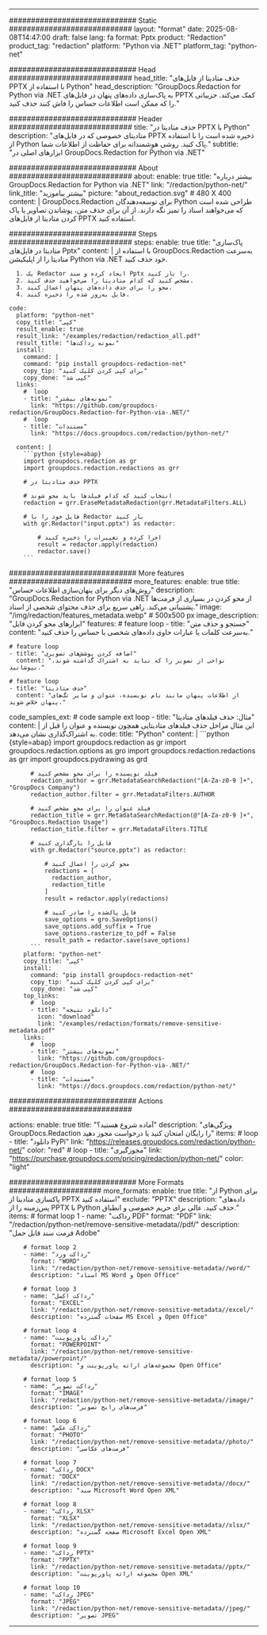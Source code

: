 
---
############################# Static ############################
layout: "format"
date:  2025-08-08T14:47:00
draft: false
lang: fa
format: Pptx
product: "Redaction"
product_tag: "redaction"
platform: "Python via .NET"
platform_tag: "python-net"

############################# Head ############################
head_title: "حذف متادیتا از فایل‌های PPTX با استفاده از Python"
head_description: "GroupDocs.Redaction for Python via .NET به پاک‌سازی داده‌های پنهان در فایل‌های PPTX کمک می‌کند. جزییاتی را که ممکن است اطلاعات حساس را فاش کنند حذف کنید."

############################# Header ############################
title: "حذف متادیتا در PPTX با Python" 
description: "متادیتای خصوصی که در فایل‌های PPTX ذخیره شده است را با استفاده از Python پاک کنید. روشی هوشمندانه برای حفاظت از اطلاعات شما."
subtitle: "ابزارهای اصلی در GroupDocs.Redaction for Python via .NET" 

############################# About ############################
about:
    enable: true
    title: "بیشتر درباره GroupDocs.Redaction for Python via .NET"
    link: "/redaction/python-net/"
    link_title: "بیشتر بیاموزید"
    picture: "about_redaction.svg" # 480 X 400
    content: |
       GroupDocs.Redaction برای توسعه‌دهندگان Python طراحی شده است که می‌خواهند اسناد را تمیز نگه دارند. از آن برای حذف متن، پوشاندن تصاویر یا پاک کردن متادیتا از فایل‌های PPTX استفاده کنید.

############################# Steps ############################
steps:
    enable: true
    title: "پاک‌سازی متادیتا در فایل‌های Pptx"
    content: |
      با استفاده از GroupDocs.Redaction به‌سرعت متادیتا را از اپلیکیشن Python via .NET خود حذف کنید.
      
      1. یک Redactor ایجاد کرده و سند Pptx را باز کنید.
      2. مشخص کنید که کدام متادیتا را می‌خواهید حذف کنید.
      3. محو را برای حذف داده‌های پنهان اعمال کنید.
      4. فایل به‌روز شده را ذخیره کنید.
   
    code:
      platform: "python-net"
      copy_title: "کپی"
      result_enable: true
      result_link: "/examples/redaction/redaction_all.pdf"
      result_title: "نمونه رداکت‌ها"
      install:
        command: |
        command: "pip install groupdocs-redaction-net"
        copy_tip: "برای کپی کردن کلیک کنید"
        copy_done: "کپی شد"
      links:
        #  loop
        - title: "نمونه‌های بیشتر"
          link: "https://github.com/groupdocs-redaction/GroupDocs.Redaction-for-Python-via-.NET/"
        #  loop
        - title: "مستندات"
          link: "https://docs.groupdocs.com/redaction/python-net/"
          
      content: |
        ```python {style=abap}
        import groupdocs.redaction as gr
        import groupdocs.redaction.redactions as grr

        # حذف متادیتا در PPTX

        # انتخاب کنید که کدام فیلدها باید محو شوند
        redaction = grr.EraseMetadataRedaction(grr.MetadataFilters.ALL)

        # فایل خود را با Redactor باز کنید
        with gr.Redactor("input.pptx") as redactor:

            # اجرا کرده و تغییرات را ذخیره کنید
            result = redactor.apply(redaction)
            redactor.save()
        ```            


############################# More features ############################
more_features:
  enable: true
  title: "روش‌های دیگر برای پنهان‌سازی اطلاعات حساس"
  description: "GroupDocs.Redaction for Python via .NET از محو کردن در بسیاری از فرمت‌ها پشتیبانی می‌کند. راهی سریع برای حذف محتوای شخصی از اسناد."
  image: "/img/redaction/features_metadata.webp" # 500x500 px
  image_description: "ابزارهای محو کردن فایل"
  features:
    # feature loop
    - title: "جستجو و حذف متن"
      content: "به‌سرعت کلمات یا عبارات حاوی داده‌های شخصی یا حساس را حذف کنید."

    # feature loop
    - title: "اضافه کردن پوشش‌های تصویری"
      content: "نواحی از تصویر را که نباید به اشتراک گذاشته شوند، بپوشانید."

    # feature loop
    - title: "حذف متادیتا"
      content: "از اطلاعات پنهان مانند نام نویسنده، عنوان و سایر تگ‌های پنهان خلاص شوید."
      
  code_samples_ext:
    # code sample ext loop
    - title: "مثال: حذف فیلدهای متادیتا"
      content: |
        این مثال مراحل حذف فیلدهای متادیتایی همچون نویسنده و عنوان را قبل از به اشتراک‌گذاری نشان می‌دهد.
      code:
        title: "Python"
        content: |
          ```python {style=abap}
          import groupdocs.redaction as gr
          import groupdocs.redaction.options as gro
          import groupdocs.redaction.redactions as grr
          import groupdocs.pydrawing as grd

          # فیلد نویسنده را برای محو مشخص کنید
          redaction_author = grr.MetadataSearchRedaction("[A-Za-z0-9 ]+", "GroupDocs Company")
          redaction_author.filter = grr.MetadataFilters.AUTHOR

          # فیلد عنوان را برای محو مشخص کنید
          redaction_title = grr.MetadataSearchRedaction(@"[A-Za-z0-9 ]+", "GroupDocs.Redaction Usage")
          redaction_title.filter = grr.MetadataFilters.TITLE

          # فایل را بارگذاری کنید
          with gr.Redactor("source.pptx") as redactor:

              # محو کردن را اعمال کنید
              redactions = [
                redaction_author,
                redaction_title
              ]
              result = redactor.apply(redactions)

              # فایل پاک‌شده را صادر کنید
              save_options = gro.SaveOptions()
              save_options.add_suffix = True
              save_options.rasterize_to_pdf = False
              result_path = redactor.save(save_options)
          ```
        platform: "python-net"
        copy_title: "کپی"
        install:
          command: "pip install groupdocs-redaction-net"
          copy_tip: "برای کپی کردن کلیک کنید"
          copy_done: "کپی شد"
        top_links:
          #  loop
          - title: "دانلود نتیجه"
            icon: "download"
            link: "/examples/redaction/formats/remove-sensitive-metadata.pdf"
        links:
          #  loop
          - title: "نمونه‌های بیشتر"
            link: "https://github.com/groupdocs-redaction/GroupDocs.Redaction-for-Python-via-.NET/"
          #  loop
          - title: "مستندات"
            link: "https://docs.groupdocs.com/redaction/python-net/"


############################# Actions ############################

actions:
  enable: true
  title: "آماده شروع هستید؟"
  description: "ویژگی‌های GroupDocs.Redaction را رایگان امتحان کنید یا درخواست مجوز دهید"
  items:
    #  loop
    - title: "دانلود PyPi"
      link: "https://releases.groupdocs.com/redaction/python-net/"
      color: "red"
        #  loop
    - title: "مجوزگیری"
      link: "https://purchase.groupdocs.com/pricing/redaction/python-net/"
      color: "light"


############################# More Formats #####################
more_formats:
    enable: true
    title: "از Python برای پاکسازی متادیتا از PPTX استفاده کنید"
    exclude: "PPTX"
    description: "داده‌های پس‌زمینه را از PPTX با Python حذف کنید. عالی برای حریم خصوصی و انطباق."
    items: 
        # format loop 1
        - name: "رداکت PDF"
          format: "PDF"
          link: "/redaction/python-net/remove-sensitive-metadata//pdf/"
          description: "فرمت سند قابل حمل Adobe"

        # format loop 2
        - name: "رداکت ورد"
          format: "WORD"
          link: "/redaction/python-net/remove-sensitive-metadata//word/"
          description: "اسناد MS Word و Open Office"
          
        # format loop 3
        - name: "رداکت اکسل"
          format: "EXCEL"
          link: "/redaction/python-net/remove-sensitive-metadata//excel/"
          description: "صفحات گسترده MS Excel و Open Office"

        # format loop 4
        - name: "رداکت پاورپوینت"
          format: "POWERPOINT"
          link: "/redaction/python-net/remove-sensitive-metadata//powerpoint/"
          description: "مجموعه‌های ارائه پاورپوینت و Open Office"

        # format loop 5
        - name: "رداکت تصویر"
          format: "IMAGE"
          link: "/redaction/python-net/remove-sensitive-metadata//image/"
          description: "فرمت‌های رایج تصویر"

        # format loop 6
        - name: "رداکت عکس"
          format: "PHOTO"
          link: "/redaction/python-net/remove-sensitive-metadata//photo/"
          description: "فرمت‌های عکاسی"

        # format loop 7
        - name: "رداکت DOCX"
          format: "DOCX"
          link: "/redaction/python-net/remove-sensitive-metadata//docx/"
          description: "سند Microsoft Word Open XML"
          
        # format loop 8
        - name: "رداکت XLSX"
          format: "XLSX"
          link: "/redaction/python-net/remove-sensitive-metadata//xlsx/"
          description: "صفحه گسترده Microsoft Excel Open XML"
          
        # format loop 9
        - name: "رداکت PPTX"
          format: "PPTX"
          link: "/redaction/python-net/remove-sensitive-metadata//pptx/"
          description: "مجموعه ارائه پاورپوینت Open XML"

        # format loop 10
        - name: "رداکت JPEG"
          format: "JPEG"
          link: "/redaction/python-net/remove-sensitive-metadata//jpeg/"
          description: "تصویر JPEG"


---